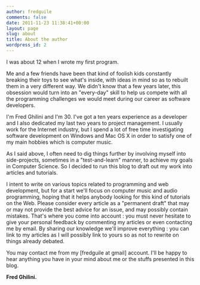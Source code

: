 ```yaml
---
author: fredguile
comments: false
date: 2011-11-23 11:38:41+00:00
layout: page
slug: about
title: About the author
wordpress_id: 2
---
```


I was about 12 when I wrote my first program.




Me and a few friends have been that kind of foolish kids constantly breaking their toys to see what's inside, with ideas in mind so as to rebuilt them in a very different way. We didn't know that a few years later, this obsession would turn into an "every-day" skill to help us compete with all the programming challenges we would meet during our career as software developers.




I'm Fred Ghilini and I'm 30. I've got a ten years experience as a developer and I also dedicated my last two years to project management. I usually work for the Internet industry, but I spend a lot of free time investigating software development on Windows and Mac OS X in order to satisfy one of my main hobbies which is computer music.




As I said above, I often need to dig things further by involving myself into side-projects, sometimes in a "test-and-learn" manner, to achieve my goals in Computer Science. So I decided to run this blog to draft out my work into articles and tutorials.




I intent to write on various topics related to programming and web development, but for a start we'll focus on computer music and audio programming, hoping that it helps anybody looking for this kind of tutorials on the Web. Please consider every article as a "permanent draft" that may or may not provide the best advice for an issue, and may possibly contain mistakes. That's where you come into account : you must never hesitate to give your personal feedback by commenting my articles or even contacting me by email. By sharing our knowledge we'll improve everything : you can link to my articles as I will possibly link to yours so as not to rewrite on things already debated.




You may contact me from my [fredguile at gmail] account. I'll be happy to hear anything you have in your mind about me or the stuffs presented in this blog.


**Fred Ghilini.**
